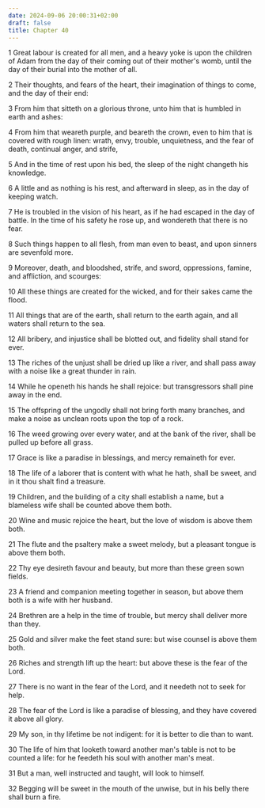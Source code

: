 ```yaml
---
date: 2024-09-06 20:00:31+02:00
draft: false
title: Chapter 40
---
```




1 Great labour is created for all men, and a heavy yoke is upon the children of Adam from the day of their coming out of their mother's womb, until the day of their burial into the mother of all.

2 Their thoughts, and fears of the heart, their imagination of things to come, and the day of their end:

3 From him that sitteth on a glorious throne, unto him that is humbled in earth and ashes:

4 From him that weareth purple, and beareth the crown, even to him that is covered with rough linen: wrath, envy, trouble, unquietness, and the fear of death, continual anger, and strife,

5 And in the time of rest upon his bed, the sleep of the night changeth his knowledge.

6 A little and as nothing is his rest, and afterward in sleep, as in the day of keeping watch.

7 He is troubled in the vision of his heart, as if he had escaped in the day of battle. In the time of his safety he rose up, and wondereth that there is no fear.

8 Such things happen to all flesh, from man even to beast, and upon sinners are sevenfold more.

9 Moreover, death, and bloodshed, strife, and sword, oppressions, famine, and affliction, and scourges:

10 All these things are created for the wicked, and for their sakes came the flood.

11 All things that are of the earth, shall return to the earth again, and all waters shall return to the sea.

12 All bribery, and injustice shall be blotted out, and fidelity shall stand for ever.

13 The riches of the unjust shall be dried up like a river, and shall pass away with a noise like a great thunder in rain.

14 While he openeth his hands he shall rejoice: but transgressors shall pine away in the end.

15 The offspring of the ungodly shall not bring forth many branches, and make a noise as unclean roots upon the top of a rock.

16 The weed growing over every water, and at the bank of the river, shall be pulled up before all grass.

17 Grace is like a paradise in blessings, and mercy remaineth for ever.

18 The life of a laborer that is content with what he hath, shall be sweet, and in it thou shalt find a treasure.

19 Children, and the building of a city shall establish a name, but a blameless wife shall be counted above them both.

20 Wine and music rejoice the heart, but the love of wisdom is above them both.

21 The flute and the psaltery make a sweet melody, but a pleasant tongue is above them both.

22 Thy eye desireth favour and beauty, but more than these green sown fields.

23 A friend and companion meeting together in season, but above them both is a wife with her husband.

24 Brethren are a help in the time of trouble, but mercy shall deliver more than they.

25 Gold and silver make the feet stand sure: but wise counsel is above them both.

26 Riches and strength lift up the heart: but above these is the fear of the Lord.

27 There is no want in the fear of the Lord, and it needeth not to seek for help.

28 The fear of the Lord is like a paradise of blessing, and they have covered it above all glory.

29 My son, in thy lifetime be not indigent: for it is better to die than to want.

30 The life of him that looketh toward another man's table is not to be counted a life: for he feedeth his soul with another man's meat.

31 But a man, well instructed and taught, will look to himself.

32 Begging will be sweet in the mouth of the unwise, but in his belly there shall burn a fire.

